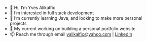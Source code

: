 - 👋 Hi, I’m Yves Alikalfic
- 👀 I’m interested in full stack development
- 🌱 I’m currently learning Java, and looking to make more personal projects
- 💞️ My current working on building a personal portfolio website
- 📫 Reach me through email yalikalfic@yahoo.com | [LinkedIn](https://www.linkedin.com/in/yves-alikalfic-621b45220/)

<!---
yves-a/yves-a is a ✨ special ✨ repository because its `README.md` (this file) appears on your GitHub profile.
You can click the Preview link to take a look at your changes.
--->
